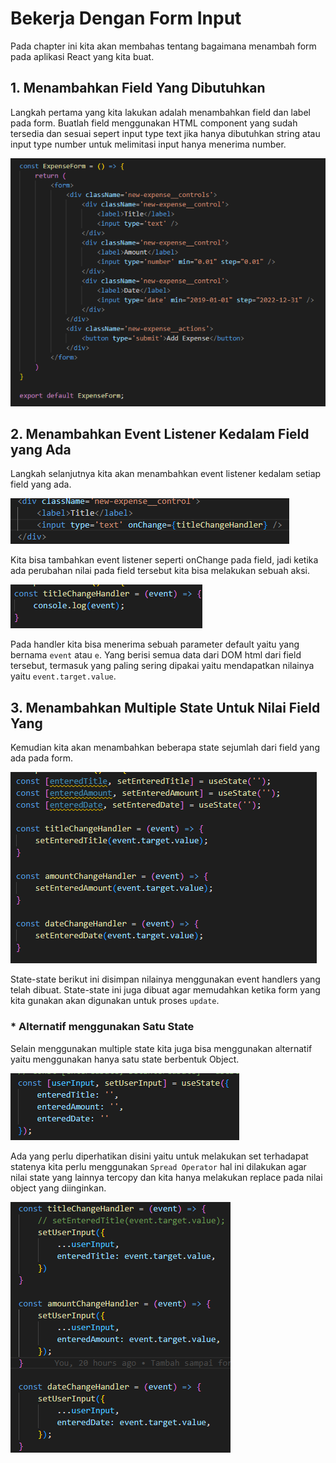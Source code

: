 # Bekerja Dengan Form Input

Pada chapter ini kita akan membahas tentang bagaimana menambah form pada aplikasi React yang kita buat.

## 1. Menambahkan Field Yang Dibutuhkan

Langkah pertama yang kita lakukan adalah menambahkan field dan label pada form. Buatlah field menggunakan HTML component yang sudah tersedia dan sesuai sepert input type text jika hanya dibutuhkan string atau input type number untuk melimitasi input hanya menerima number.

![Form Field](../../images/form-field.png)

## 2. Menambahkan Event Listener Kedalam Field yang Ada

Langkah selanjutnya kita akan menambahkan event listener kedalam setiap field yang ada.

![Form Field Add On Change](../../images/form-field-add-onChange.png)

Kita bisa tambahkan event listener seperti onChange pada field, jadi ketika ada perubahan nilai pada field tersebut kita bisa melakukan sebuah aksi.

![On Change Handler](../../images/titleChangeHandler-form.png)

Pada handler kita bisa menerima sebuah parameter default yaitu yang bernama `event` atau `e`. Yang berisi semua data dari DOM html dari field tersebut, termasuk yang paling sering dipakai yaitu mendapatkan nilainya yaitu `event.target.value`.

## 3. Menambahkan Multiple State Untuk Nilai Field Yang

Kemudian kita akan menambahkan beberapa state sejumlah dari field yang ada pada form.

![Multiple State Form](../../images/multiple-state-form.png)

State-state berikut ini disimpan nilainya menggunakan event handlers yang telah dibuat. State-state ini juga dibuat agar memudahkan ketika form yang kita gunakan akan digunakan untuk proses `update`.

### * Alternatif menggunakan Satu State

Selain menggunakan multiple state kita juga bisa menggunakan alternatif yaitu menggunakan hanya satu state berbentuk Object.

![One State Form](../../images/one-state-form.png)

Ada yang perlu diperhatikan disini yaitu untuk melakukan set terhadapat statenya kita perlu menggunakan `Spread Operator` hal ini dilakukan agar nilai state yang lainnya tercopy dan kita hanya melakukan replace pada nilai object yang diinginkan.

![Event State Set Using Spread Operator](../../images/set-state-spread-operator.png)


